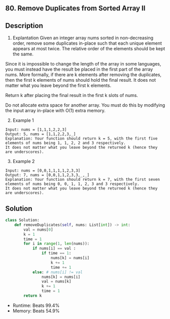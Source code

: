 ## 80. Remove Duplicates from Sorted Array II

## Description

1. Explantation
Given an integer array nums sorted in non-decreasing order, remove some duplicates in-place such that each unique element appears at most twice. The relative order of the elements should be kept the same.

Since it is impossible to change the length of the array in some languages, you must instead have the result be placed in the first part of the array nums. More formally, if there are k elements after removing the duplicates, then the first k elements of nums should hold the final result. It does not matter what you leave beyond the first k elements.

Return k after placing the final result in the first k slots of nums.

Do not allocate extra space for another array. You must do this by modifying the input array in-place with O(1) extra memory.


2. Example 1
```properties
Input: nums = [1,1,1,2,2,3]
Output: 5, nums = [1,1,2,2,3,_]
Explanation: Your function should return k = 5, with the first five elements of nums being 1, 1, 2, 2 and 3 respectively.
It does not matter what you leave beyond the returned k (hence they are underscores).
```
3. Example 2
```properties
Input: nums = [0,0,1,1,1,1,2,3,3]
Output: 7, nums = [0,0,1,1,2,3,3,_,_]
Explanation: Your function should return k = 7, with the first seven elements of nums being 0, 0, 1, 1, 2, 3 and 3 respectively.
It does not matter what you leave beyond the returned k (hence they are underscores).
```

## Solution
```python
class Solution:
    def removeDuplicates(self, nums: List[int]) -> int:
        val = nums[0]
        k = 1
        time = 1
        for i in range(1, len(nums)):
            if nums[i] == val :
                if time == 1:
                    nums[k] = nums[i]
                    k += 1
                    time += 1
            else: # nums[i] != val
                nums[k] = nums[i]
                val = nums[k]
                k += 1
                time = 1
        return k
```
* Runtime: Beats 99.4%
* Memory: Beats 54.9%

